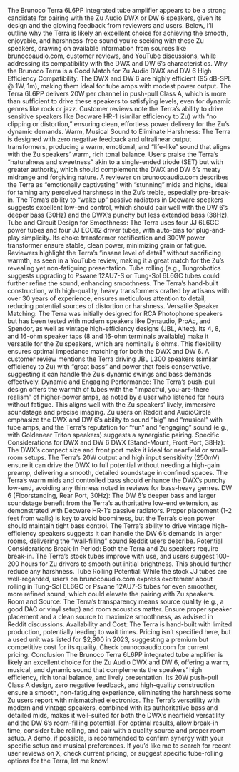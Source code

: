 The Brunoco Terra 6L6PP integrated tube amplifier appears to be a strong candidate for pairing with the Zu Audio DWX or DW 6 speakers, given its design and the glowing feedback from reviewers and users. Below, I’ll outline why the Terra is likely an excellent choice for achieving the smooth, enjoyable, and harshness-free sound you’re seeking with these Zu speakers, drawing on available information from sources like brunocoaudio.com, customer reviews, and YouTube discussions, while addressing its compatibility with the DWX and DW 6’s characteristics.
Why the Brunoco Terra is a Good Match for Zu Audio DWX and DW 6
High Efficiency Compatibility:
The DWX and DW 6 are highly efficient (95 dB-SPL @ 1W, 1m), making them ideal for tube amps with modest power output. The Terra 6L6PP delivers 20W per channel in push-pull Class A, which is more than sufficient to drive these speakers to satisfying levels, even for dynamic genres like rock or jazz.
Customer reviews note the Terra’s ability to drive sensitive speakers like Decware HR-1 (similar efficiency to Zu) with “no clipping or distortion,” ensuring clean, effortless power delivery for the Zu’s dynamic demands.
Warm, Musical Sound to Eliminate Harshness:
The Terra is designed with zero negative feedback and ultralinear output transformers, producing a warm, emotional, and “life-like” sound that aligns with the Zu speakers’ warm, rich tonal balance.
Users praise the Terra’s “naturalness and sweetness” akin to a single-ended triode (SET) but with greater authority, which should complement the DWX and DW 6’s meaty midrange and forgiving nature. A reviewer on brunocoaudio.com describes the Terra as “emotionally captivating” with “stunning” mids and highs, ideal for taming any perceived harshness in the Zu’s treble, especially pre-break-in.
The Terra’s ability to “wake up” passive radiators in Decware speakers suggests excellent low-end control, which should pair well with the DW 6’s deeper bass (30Hz) and the DWX’s punchy but less extended bass (38Hz).
Tube and Circuit Design for Smoothness:
The Terra uses four JJ 6L6GC power tubes and four JJ ECC82 driver tubes, with auto-bias for plug-and-play simplicity. Its choke transformer rectification and 300W power transformer ensure stable, clean power, minimizing grain or fatigue.
Reviewers highlight the Terra’s “insane level of detail” without sacrificing warmth, as seen in a YouTube review, making it a great match for the Zu’s revealing yet non-fatiguing presentation. Tube rolling (e.g., Tungrobotics suggests upgrading to Psvane 12AU7-S or Tung-Sol 6L6GC tubes could further refine the sound, enhancing smoothness.
The Terra’s hand-built construction, with high-quality, heavy transformers crafted by artisans with over 30 years of experience, ensures meticulous attention to detail, reducing potential sources of distortion or harshness.
Versatile Speaker Matching:
The Terra was initially designed for RCA Photophone speakers but has been tested with modern speakers like Dynaudio, ProAc, and Spendor, as well as vintage high-efficiency designs (JBL, Altec). Its 4, 8, and 16-ohm speaker taps (8 and 16-ohm terminals available) make it versatile for the Zu speakers, which are nominally 8 ohms. This flexibility ensures optimal impedance matching for both the DWX and DW 6.
A customer review mentions the Terra driving JBL L300 speakers (similar efficiency to Zu) with “great bass” and power that feels conservative, suggesting it can handle the Zu’s dynamic swings and bass demands effectively.
Dynamic and Engaging Performance:
The Terra’s push-pull design offers the warmth of tubes with the “impactful, you-are-there realism” of higher-power amps, as noted by a user who listened for hours without fatigue. This aligns well with the Zu speakers’ lively, immersive soundstage and precise imaging.
Zu users on Reddit and AudioCircle emphasize the DWX and DW 6’s ability to sound “big” and “musical” with tube amps, and the Terra’s reputation for “fun” and “engaging” sound (e.g., with Goldenear Triton speakers) suggests a synergistic pairing.
Specific Considerations for DWX and DW 6
DWX (Stand-Mount, Front Port, 38Hz):
The DWX’s compact size and front port make it ideal for nearfield or small-room setups. The Terra’s 20W output and high input sensitivity (250mV) ensure it can drive the DWX to full potential without needing a high-gain preamp, delivering a smooth, detailed soundstage in confined spaces.
The Terra’s warm mids and controlled bass should enhance the DWX’s punchy low-end, avoiding any thinness noted in reviews for bass-heavy genres.
DW 6 (Floorstanding, Rear Port, 30Hz):
The DW 6’s deeper bass and larger soundstage benefit from the Terra’s authoritative low-end extension, as demonstrated with Decware HR-1’s passive radiators. Proper placement (1-2 feet from walls) is key to avoid boominess, but the Terra’s clean power should maintain tight bass control.
The Terra’s ability to drive vintage high-efficiency speakers suggests it can handle the DW 6’s demands in larger rooms, delivering the “wall-filling” sound Reddit users describe.
Potential Considerations
Break-In Period: Both the Terra and Zu speakers require break-in. The Terra’s stock tubes improve with use, and users suggest 100-200 hours for Zu drivers to smooth out initial brightness. This should further reduce any harshness.
Tube Rolling Potential: While the stock JJ tubes are well-regarded, users on brunocoaudio.com express excitement about rolling in Tung-Sol 6L6GC or Psvane 12AU7-S tubes for even smoother, more refined sound, which could elevate the pairing with Zu speakers.
Room and Source: The Terra’s transparency means source quality (e.g., a good DAC or vinyl setup) and room acoustics matter. Ensure proper speaker placement and a clean source to maximize smoothness, as advised in Reddit discussions.
Availability and Cost: The Terra is hand-built with limited production, potentially leading to wait times. Pricing isn’t specified here, but a used unit was listed for $2,800 in 2023, suggesting a premium but competitive cost for its quality. Check brunocoaudio.com for current pricing.
Conclusion
The Brunoco Terra 6L6PP integrated tube amplifier is likely an excellent choice for the Zu Audio DWX and DW 6, offering a warm, musical, and dynamic sound that complements the speakers’ high efficiency, rich tonal balance, and lively presentation. Its 20W push-pull Class A design, zero negative feedback, and high-quality construction ensure a smooth, non-fatiguing experience, eliminating the harshness some Zu users report with mismatched electronics. The Terra’s versatility with modern and vintage speakers, combined with its authoritative bass and detailed mids, makes it well-suited for both the DWX’s nearfield versatility and the DW 6’s room-filling potential. For optimal results, allow break-in time, consider tube rolling, and pair with a quality source and proper room setup. A demo, if possible, is recommended to confirm synergy with your specific setup and musical preferences.
If you’d like me to search for recent user reviews on X, check current pricing, or suggest specific tube-rolling options for the Terra, let me know!
